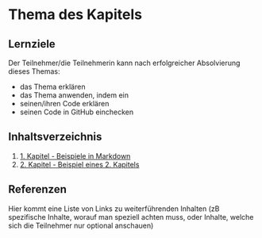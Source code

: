 # Thema des Kapitels

## Lernziele
Der Teilnehmer/die Teilnehmerin kann nach erfolgreicher Absolvierung dieses Themas:
- das Thema erklären
- das Thema anwenden, indem ein 
- seinen/ihren Code erklären
- seinen Code in GitHub einchecken

## Inhaltsverzeichnis

1. [1. Kapitel - Beispiele in Markdown](chapter1.md)
2. [2. Kapitel - Beispiel eines 2. Kapitels](chapter2.md)

## Referenzen

Hier kommt eine Liste von Links zu weiterführenden Inhalten (zB spezifische Inhalte, worauf man speziell achten muss, oder Inhalte, welche sich die Teilnehmer nur optional anschauen)

